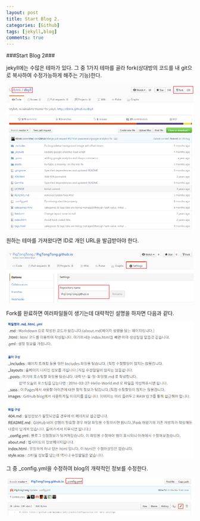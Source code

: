 ```yaml
---
layout: post
title: Start Blog 2.
categories: [Github]
tags: [jekyll,blog]
comments: true
---
```


###Start Blog 2###

jekyll에는 수많은 테마가 있다.
그 중 1가지 테마를 골라 fork(상대방의 코드를 내 git으로 복사하여 수정가능하게 해주는 기능)한다.

![Select thema](/images/2.select-thema.png)


원하는 테마를 가져왔다면 ID로 개인 URL을 발급받아야 한다.

![Create personal page](/images/3.create-personalpage.png)


Fork를 완료하면 여러파일들이 생기는데 대략적인 설명을 하자면 다음과 같다.

![Jekyll info](/images/5.jekyll-info.png)


그 중 _config.yml을 수정하여 blog의 개략적인 정보를 수정한다.

![Modi config](/images/4.modi-config.png)
